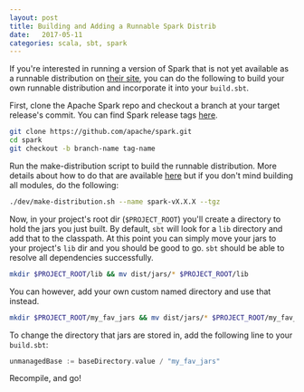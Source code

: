 ```yaml
---
layout: post
title: Building and Adding a Runnable Spark Distrib
date:   2017-05-11
categories: scala, sbt, spark
---
```


If you're interested in running a version of Spark that is not yet available as a runnable distribution on [their site](http://spark.apache.org/downloads.html), you can do the following to build your own runnable distribution and incorporate it into your `build.sbt`.

First, clone the Apache Spark repo and checkout a branch at your target release's commit. You can find Spark release tags [here](https://github.com/apache/spark/releases).

```bash
git clone https://github.com/apache/spark.git
cd spark
git checkout -b branch-name tag-name
```

Run the make-distribution script to build the runnable distribution. More details about how to do that are available [here](http://spark.apache.org/docs/latest/building-spark.html#building-a-runnable-distribution) but if you don't mind building all modules, do the following:

```bash
./dev/make-distribution.sh --name spark-vX.X.X --tgz
```

Now, in your project's root dir (`$PROJECT_ROOT`) you'll create a directory to hold the jars you just built. By default, `sbt` will look for a `lib` directory and add that to the classpath. At this point you can simply move your jars to your project's `lib` dir and you should be good to go. `sbt` should be able to resolve all dependencies successfully.

```bash
mkdir $PROJECT_ROOT/lib && mv dist/jars/* $PROJECT_ROOT/lib
```

You can however, add your own custom named directory and use that instead.

```bash
mkdir $PROJECT_ROOT/my_fav_jars && mv dist/jars/* $PROJECT_ROOT/my_fav_jars
```

To change the directory that jars are stored in, add the following line to your `build.sbt`:

```scala
unmanagedBase := baseDirectory.value / "my_fav_jars"
```

Recompile, and go!
